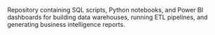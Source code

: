 Repository containing SQL scripts, Python notebooks, and Power BI dashboards for building data warehouses, running ETL pipelines, and generating business intelligence reports.